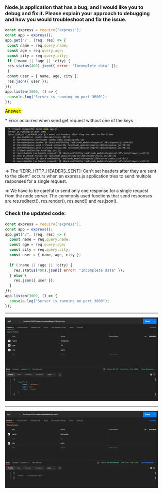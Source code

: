 ### Node.js application that has a bug, and I would like you to debug and fix it. Please explain your approach to debugging and how you would troubleshoot and fix the issue.

```Javascript
const express = require('express');
const app = express();
app.get('/', (req, res) => {
 const name = req.query.name;
 const age = req.query.age;
 const city = req.query.city;
 if (!name || !age || !city) {
 res.status(400).json({ error: 'Incomplete data' });
 }
 const user = { name, age, city };
 res.json({ user });
});
app.listen(3000, () => {
 console.log('Server is running on port 3000');
});
```

<mark>Answer:</mark>

<p>* Error occurred when send get request without one of the keys</p>

![My Image](images/Error.PNG)

<p>=> The “[ERR_HTTP_HEADERS_SENT]:  Can't set headers after they are sent to the client” occurs when an express.js application tries to send multiple responses for a single request.</p>

<p>=> We have to be careful to send only one response for a single request from the node server. The commonly used functions that send responses are res.redirect(), res.render(), res.send() and res.json().</p>

### Check the updated code:

```Javascript
const express = require("express");
const app = express();
app.get("/", (req, res) => {
  const name = req.query.name;
  const age = req.query.age;
  const city = req.query.city;
  const user = { name, age, city };

  if (!name || !age || !city) {
    res.status(400).json({ error: "Incomplete data" });
  } else {
    res.json({ user });
  }
});
app.listen(3000, () => {
  console.log("Server is running on port 3000");
});
```

---

![My Image](images/GET.PNG)

---

![My Image](images/missed.PNG)
